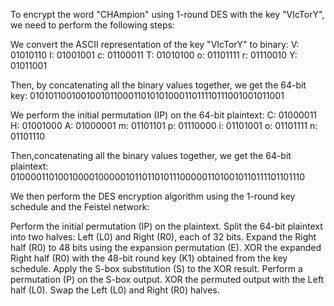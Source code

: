 To encrypt the word "CHAmpion" using 1-round DES with the key "VIcTorY", we need to perform the following steps:

We convert the ASCII representation of the key "VIcTorY" to binary: V: 01010110 I: 01001001 c: 01100011 T: 01010100 o: 01101111 r: 01110010 Y: 01011001

Then, by concatenating all the binary values together, we get the 64-bit key: 01010110010010010110001101010100011011110111001001011001

We perform the initial permutation (IP) on the 64-bit plaintext: C: 01000011 H: 01001000 A: 01000001 m: 01101101 p: 01110000 i: 01101001 o: 01101111 n: 01101110

Then,concatenating all the binary values together, we get the 64-bit plaintext: 0100001101001000010000010110110101110000011010010110111101101110

We then perform the DES encryption algorithm using the 1-round key schedule and the Feistel network:

Perform the initial permutation (IP) on the plaintext. Split the 64-bit plaintext into two halves: Left (L0) and Right (R0), each of 32 bits. Expand the Right half (R0) to 48 bits using the expansion permutation (E). XOR the expanded Right half (R0) with the 48-bit round key (K1) obtained from the key schedule. Apply the S-box substitution (S) to the XOR result. Perform a permutation (P) on the S-box output. XOR the permuted output with the Left half (L0). Swap the Left (L0) and Right (R0) halves.
